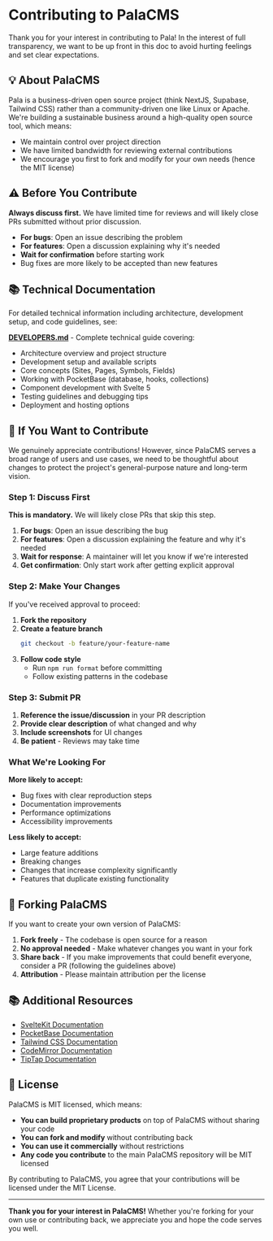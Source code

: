 # Contributing to PalaCMS

Thank you for your interest in contributing to Pala! In the interest of full transparency, we want to be up front in this doc to avoid hurting feelings and set clear expectations.

## 💡 About PalaCMS

Pala is a business-driven open source project (think NextJS, Supabase, Tailwind CSS) rather than a community-driven one like Linux or Apache. We're building a sustainable business around a high-quality open source tool, which means:

- We maintain control over project direction
- We have limited bandwidth for reviewing external contributions
- We encourage you first to fork and modify for your own needs (hence the MIT license)

## ⚠️ Before You Contribute

**Always discuss first.** We have limited time for reviews and will likely close PRs submitted without prior discussion.

- **For bugs**: Open an issue describing the problem
- **For features**: Open a discussion explaining why it's needed
- **Wait for confirmation** before starting work
- Bug fixes are more likely to be accepted than new features

## 📚 Technical Documentation

For detailed technical information including architecture, development setup, and code guidelines, see:

**[DEVELOPERS.md](DEVELOPERS.md)** - Complete technical guide covering:

- Architecture overview and project structure
- Development setup and available scripts
- Core concepts (Sites, Pages, Symbols, Fields)
- Working with PocketBase (database, hooks, collections)
- Component development with Svelte 5
- Testing guidelines and debugging tips
- Deployment and hosting options

## 🔄 If You Want to Contribute

We genuinely appreciate contributions! However, since PalaCMS serves a broad range of users and use cases, we need to be thoughtful about changes to protect the project's general-purpose nature and long-term vision.

### Step 1: Discuss First

**This is mandatory.** We will likely close PRs that skip this step.

1. **For bugs**: Open an issue describing the bug
2. **For features**: Open a discussion explaining the feature and why it's needed
3. **Wait for response**: A maintainer will let you know if we're interested
4. **Get confirmation**: Only start work after getting explicit approval

### Step 2: Make Your Changes

If you've received approval to proceed:

1. **Fork the repository**
2. **Create a feature branch**
   ```bash
   git checkout -b feature/your-feature-name
   ```
3. **Follow code style**
   - Run `npm run format` before committing
   - Follow existing patterns in the codebase

### Step 3: Submit PR

1. **Reference the issue/discussion** in your PR description
2. **Provide clear description** of what changed and why
3. **Include screenshots** for UI changes
4. **Be patient** - Reviews may take time

### What We're Looking For

**More likely to accept:**

- Bug fixes with clear reproduction steps
- Documentation improvements
- Performance optimizations
- Accessibility improvements

**Less likely to accept:**

- Large feature additions
- Breaking changes
- Changes that increase complexity significantly
- Features that duplicate existing functionality

## 🤝 Forking PalaCMS

If you want to create your own version of PalaCMS:

1. **Fork freely** - The codebase is open source for a reason
2. **No approval needed** - Make whatever changes you want in your fork
3. **Share back** - If you make improvements that could benefit everyone, consider a PR (following the guidelines above)
4. **Attribution** - Please maintain attribution per the license

## 📚 Additional Resources

- [SvelteKit Documentation](https://kit.svelte.dev/)
- [PocketBase Documentation](https://pocketbase.io/docs/)
- [Tailwind CSS Documentation](https://tailwindcss.com/)
- [CodeMirror Documentation](https://codemirror.net/)
- [TipTap Documentation](https://tiptap.dev/)

## 📄 License

PalaCMS is MIT licensed, which means:

- **You can build proprietary products** on top of PalaCMS without sharing your code
- **You can fork and modify** without contributing back
- **You can use it commercially** without restrictions
- **Any code you contribute** to the main PalaCMS repository will be MIT licensed

By contributing to PalaCMS, you agree that your contributions will be licensed under the MIT License.

---

**Thank you for your interest in PalaCMS!** Whether you're forking for your own use or contributing back, we appreciate you and hope the code serves you well.
